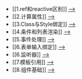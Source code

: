 - [[1.ref和reactive区别]] [-->](./1.ref和reactive区别.md)
- [[2.计算属性]] [-->](./2.计算属性.md)
- [[3.Class与Style绑定]] [-->](./3.Class与Style绑定.md)
- [[4.条件和列表渲染]] [-->](./4.条件和列表渲染.md)
- [[5.事件处理]] [-->](./5.事件处理.md)
- [[6.表单输入绑定]] [-->](./6.表单输入绑定.md)
- [[6.监听器]] [-->](./6.监听器.md)
- [[7.模板引用]] [-->](./7.模板引用.md)
- [[8.组件基础]] [-->](./8.组件基础.md)
